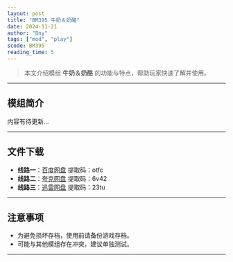 ```yaml
---
layout: post
title: "BM395 牛奶＆奶酪"
date: 2024-11-21
author: "Bny"
tags: ["mod", "play"]
scode: BM395
reading_time: 5
---
```


> 本文介绍模组 **牛奶＆奶酪** 的功能与特点，帮助玩家快速了解并使用。

---

## 模组简介

内容有待更新...

---


## 文件下载
- **线路一**：[百度网盘](https://pan.baidu.com/s/1zAtp68iKJsMFrzr0CUJHGQ?pwd=otfc)  提取码：otfc  
- **线路二**：[夸克网盘](https://pan.quark.cn/s/b181c724f123?pwd=6v42)  提取码：6v42  
- **线路三**：[迅雷网盘](https://pan.xunlei.com/s/VOCCbY4UqAcAIIak7HP7nwRHA1?pwd=23tu)  提取码：23tu  

---

## 注意事项
- 为避免损坏存档，使用前请备份游戏存档。
- 可能与其他模组存在冲突，建议单独测试。

---

